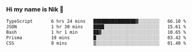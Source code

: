 ### Hi my name is Nik 👋

<!--
**NikDoe/NikDoe** is a ✨ _special_ ✨ repository because its `README.md` (this file) appears on your GitHub profile.

Here are some ideas to get you started:

- 🔭 I’m currently working on ...
- 🌱 I’m currently learning ...
- 👯 I’m looking to collaborate on ...
- 🤔 I’m looking for help with ...
- 💬 Ask me about ...
- 📫 How to reach me: ...
- 😄 Pronouns: ...
- ⚡ Fun fact: ...
-->

<!--START_SECTION:waka-->

```txt
TypeScript       6 hrs 24 mins   ████████████████▓░░░░░░░░   66.10 %
JSON             1 hr 30 mins    ████░░░░░░░░░░░░░░░░░░░░░   15.61 %
Bash             1 hr 1 min      ██▓░░░░░░░░░░░░░░░░░░░░░░   10.65 %
Prisma           19 mins         █░░░░░░░░░░░░░░░░░░░░░░░░   03.42 %
CSS              8 mins          ▒░░░░░░░░░░░░░░░░░░░░░░░░   01.40 %
```

<!--END_SECTION:waka-->
